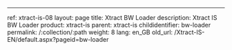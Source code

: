 ---
ref: xtract-is-08
layout: page
title: Xtract BW Loader
description: Xtract IS BW Loader
product: xtract-is
parent: xtract-is
childidentifier: bw-loader
permalink: /:collection/:path
weight: 8
lang: en_GB
old_url: /Xtract-IS-EN/default.aspx?pageid=bw-loader
